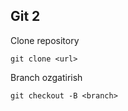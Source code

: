 ## Git 2

Clone repository

```
git clone <url>
```

Branch ozgatirish

```
git checkout -B <branch>
```